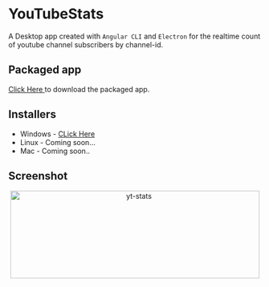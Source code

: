 # YouTubeStats

A Desktop app created with `Angular CLI` and `Electron` for the realtime count of youtube channel subscribers by channel-id.

## Packaged app

<a href="https://mittalhimanshu151.000webhostapp.com/Installers/YTStats/YTStats-win32-ia32.rar">Click Here </a> to download the packaged app.

## Installers

* Windows - <a href="https://drive.google.com/open?id=1VxFRzib8Xq23U7_gJxzkIMWDcX7veS44">CLick Here</a>
* Linux - Coming soon...
* Mac - Coming soon..

## Screenshot

<p align="center">
<img src="https://mittalhimanshu151.000webhostapp.com/Images/YTStats/yt_stats.PNG" width="496.5" height="175" alt="yt-stats" />
</p>